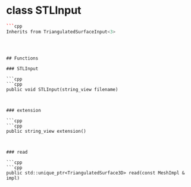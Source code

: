 # class STLInput


```cpp
```cpp
Inherits from TriangulatedSurfaceInput<3>
```
```



## Functions

### STLInput

```cpp
```cpp
public void STLInput(string_view filename)
```
```


### extension

```cpp
```cpp
public string_view extension()
```
```


### read

```cpp
```cpp
public std::unique_ptr<TriangulatedSurface3D> read(const MeshImpl & impl)
```
```




